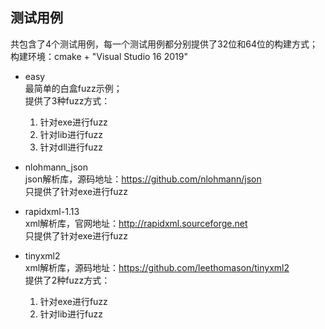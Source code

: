 ## 测试用例
共包含了4个测试用例，每一个测试用例都分别提供了32位和64位的构建方式；  
构建环境：cmake + "Visual Studio 16 2019"

* easy  
最简单的白盒fuzz示例；  
提供了3种fuzz方式：  
  1. 针对exe进行fuzz  
  2. 针对lib进行fuzz  
  3. 针对dll进行fuzz

* nlohmann_json  
json解析库，源码地址：https://github.com/nlohmann/json  
只提供了针对exe进行fuzz

* rapidxml-1.13  
xml解析库，官网地址：http://rapidxml.sourceforge.net  
只提供了针对exe进行fuzz

* tinyxml2  
xml解析库，源码地址：https://github.com/leethomason/tinyxml2  
提供了2种fuzz方式：  
  1. 针对exe进行fuzz  
  2. 针对lib进行fuzz
